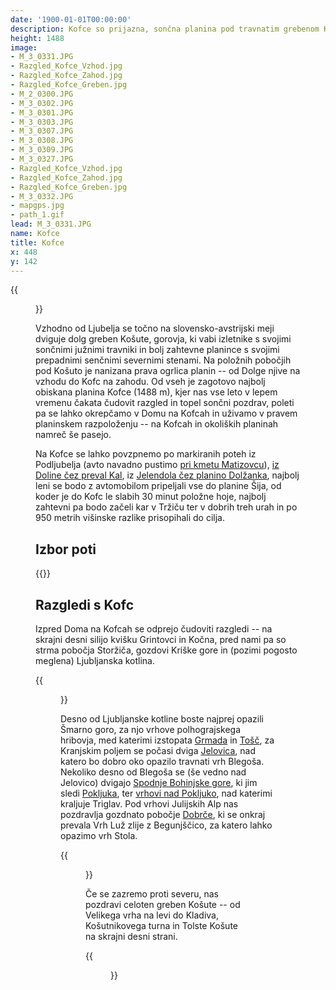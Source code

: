 ```yaml
---
date: '1900-01-01T00:00:00'
description: Kofce so prijazna, sončna planina pod travnatim grebenom Košute.
height: 1488
image:
- M_3_0331.JPG
- Razgled_Kofce_Vzhod.jpg
- Razgled_Kofce_Zahod.jpg
- Razgled_Kofce_Greben.jpg
- M_2_0300.JPG
- M_3_0302.JPG
- M_3_0301.JPG
- M_3_0303.JPG
- M_3_0307.JPG
- M_3_0308.JPG
- M_3_0309.JPG
- M_3_0327.JPG
- Razgled_Kofce_Vzhod.jpg
- Razgled_Kofce_Zahod.jpg
- Razgled_Kofce_Greben.jpg
- M_3_0332.JPG
- mapgps.jpg
- path_1.gif
lead: M_3_0331.JPG
name: Kofce
title: Kofce
x: 448
y: 142
---
```

{{<figure src="M_3_0331.JPG" caption="Pogled na Kofce s Križa">}}

Vzhodno od Ljubelja se točno na slovensko-avstrijski meji dviguje dolg greben Košute, gorovja, ki vabi izletnike s svojimi sončnimi južnimi travniki in bolj zahtevne planince s svojimi prepadnimi senčnimi severnimi stenami. Na položnih pobočjih pod Košuto je nanizana prava ogrlica planin -- od Dolge njive na vzhodu do Kofc na zahodu. Od vseh je zagotovo najbolj obiskana planina Kofce (1488 m), kjer nas vse leto v lepem vremenu čakata čudovit razgled in topel sončni pozdrav, poleti pa se lahko okrepčamo v Domu na Kofcah in uživamo v pravem planinskem razpoloženju -- na Kofcah in okoliških planinah namreč še pasejo.

Na Kofce se lahko povzpnemo po markiranih poteh iz Podljubelja (avto navadno pustimo [pri kmetu Matizovcu](matizovec)), [iz Doline čez preval Kal](dolina), iz [Jelendola čez planino Dolžanka](dolzanka), najbolj leni se bodo z avtomobilom pripeljali vse do planine Šija, od koder je do Kofc le slabih 30 minut položne hoje, najbolj zahtevni pa bodo začeli kar v Tržiču ter v dobrih treh urah in po 950 metrih višinske razlike prisopihali do cilja.

## Izbor poti

{{<multipath-hike-list>}}

## Razgledi s Kofc
Izpred Doma na Kofcah se odprejo čudoviti razgledi -- na skrajni desni silijo kvišku Grintovci in Kočna, pred nami pa so strma pobočja Storžiča, gozdovi Kriške gore in (pozimi pogosto meglena) Ljubljanska kotlina.

{{<figure src="Razgled_Kofce_Vzhod.jpg" caption="Pogled proti vzhodu -- Grintovci in Storžič" caption-position="bottom">}}

Desno od Ljubljanske kotline boste najprej opazili Šmarno goro, za njo vrhove polhograjskega hribovja, med katerimi izstopata [Grmada](../PolhograjskaGrmada) in [Tošč](../Tosc), za Kranjskim poljem se počasi dviga [Jelovica](../Jamnik_Vodice), nad katero bo dobro oko opazilo travnati vrh Blegoša. Nekoliko desno od Blegoša se (še vedno nad Jelovico) dvigajo [Spodnje Bohinjske gore](../CrnaPrst), ki jim sledi [Pokljuka](../Lipanca), ter [vrhovi nad Pokljuko](../DebelaPec), nad katerimi kraljuje Triglav. Pod vrhovi Julijskih Alp nas pozdravlja gozdnato pobočje [Dobrče](../Dobrca), ki se onkraj prevala Vrh Luž zlije z Begunjščico, za katero lahko opazimo vrh Stola.

{{<figure src="Razgled_Kofce_Zahod.jpg" caption="Pogled proti zahodu -- predalpska hribovja, Julijske Alpe in Karavanke"  caption-position="bottom">}}

Če se zazremo proti severu, nas pozdravi celoten greben Košute -- od Velikega vrha na levi do Kladiva, Košutnikovega turna in Tolste Košute na skrajni desni strani.

{{<figure src="Razgled_Kofce_Greben.jpg" caption="Greben Košute"  caption-position="bottom">}}
